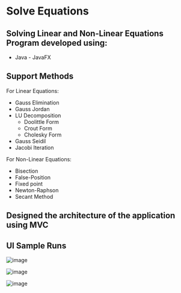 # Solve Equations 

## Solving Linear and Non-Linear Equations Program developed using:
- Java - JavaFX

## Support Methods 

For Linear Equations:
- Gauss Elimination
- Gauss Jordan
- LU Decomposition
  - Doolittle Form
  - Crout Form
  - Cholesky Form
- Gauss Seidil
- Jacobi Iteration

For Non-Linear Equations:
- Bisection
- False-Position
- Fixed point
- Newton-Raphson
- Secant Method

## Designed the architecture of the application using MVC


## UI Sample Runs 
![image](https://drive.google.com/uc?export=view&id=1fcxrrWfbsqHgKz71CkJSqnlcQFg7XYG7)

![image](https://drive.google.com/uc?export=view&id=1EidAtj9u9DJ4MnUXo-88_bYzrBbMJNdP)

![image](https://drive.google.com/uc?export=view&id=10GOVE9RtoZb3OCPfCyGpVTt1L8-Qy0_I)
